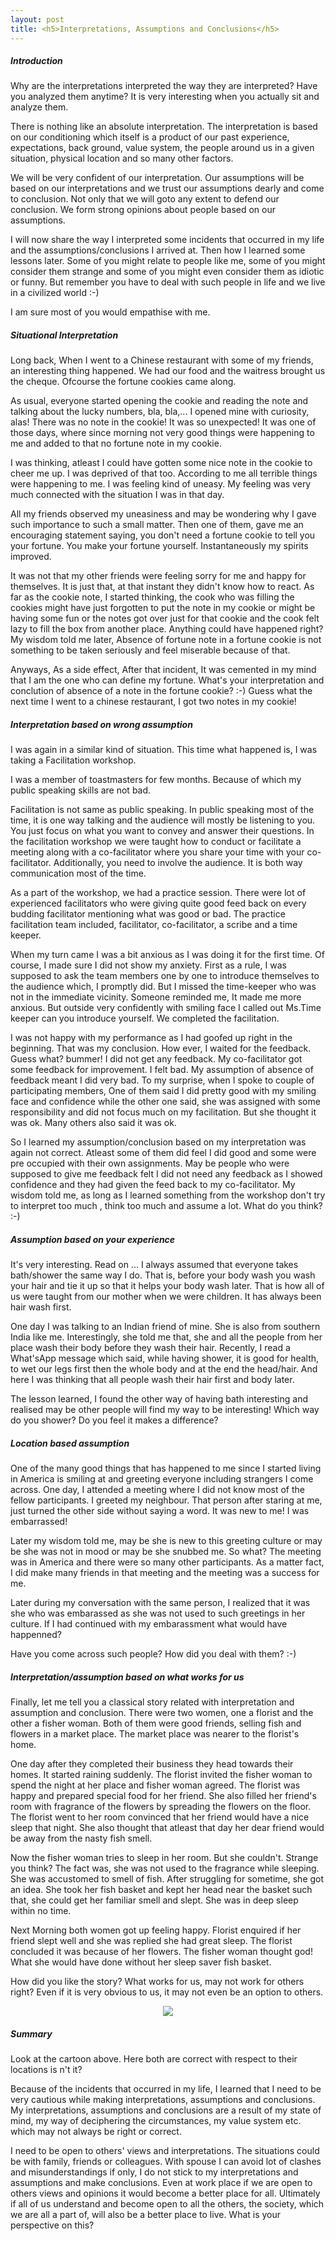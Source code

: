 ```yaml
---
layout: post
title: <h5>Interpretations, Assumptions and Conclusions</h5>
---
```


<h5>Introduction</h5>
<p>
Why are the interpretations interpreted the way they are interpreted? Have you analyzed them anytime? It is very interesting when you actually sit and analyze them. 
<p>
There is nothing like an absolute interpretation. The interpretation is based on our conditioning  which itself is a product of our past experience, expectations, back ground, value system, the people around us in a given situation, physical location  and so many other factors.
</p>
<p>
We will be very confident of our interpretation. Our assumptions will be based on our interpretations and we trust our assumptions dearly and come to conclusion. Not only that we will goto any extent to defend our conclusion. We form strong opinions about people based on our assumptions.
</p>
<p>
I will now  share  the way I interpreted some incidents that occurred  in my life and the assumptions/conclusions I arrived at.  Then how I learned some lessons later. Some of you might relate to people like me, some of you might consider them strange and some of you might even consider them as idiotic or funny. But remember you have to deal with such people in life and we live in a civilized world :-)
</p>
<p>
 I am sure most of you would empathise with me.
</p>

<h5>Situational Interpretation</h5>
<p>
 Long back, When I went to a Chinese restaurant with some of my friends, an interesting thing happened. We had our food and the waitress brought us the cheque. Ofcourse the fortune cookies came along. 
 
 <p>As usual, everyone started opening the cookie and reading the note and talking about the lucky numbers, bla, bla,... I opened mine with curiosity, alas! There was no note in the cookie! It was  so unexpected! It was one of those days, where since morning not very good things were happening to me and added to that no fortune note in my cookie.
 </p>
 <p>
I was thinking, atleast I could have gotten some nice note in the cookie to cheer me up. I was deprived of that too. According to me all terrible things were happening to me. I was feeling kind of uneasy. My feeling was very much connected with the situation I was in that day.
</p>
<p>
All my friends observed my uneasiness and may be wondering why I gave  such importance to such a small matter. 
Then one of them, gave me an encouraging statement saying, you don't need a fortune cookie to tell you your fortune. You make your fortune yourself. Instantaneously my spirits improved. 
</p>
<p>
It  was not that  my other friends were feeling sorry for me and happy for themselves. It is just that, at that instant they didn't know how to react. As far as the cookie note, I started thinking, the cook who was filling the cookies might have just forgotten to put the note in my cookie or might be having some fun or the notes got over just for that cookie and the cook felt lazy to fill the box from another place. Anything could have happened right? My wisdom told me later, Absence of fortune note in a fortune cookie is not something to be taken seriously and feel miserable because of that.
</p>

<p>
Anyways, As a side effect, After that incident, It was cemented in my mind that I am the one who can define my fortune. What's your interpretation  and conclution of absence of a note in the fortune cookie? :-) Guess what the next time I went to a chinese restaurant, I got two notes in my cookie!
</p>

<h5>Interpretation based on wrong assumption</h5>
<p>
I was again in a similar kind of situation. This time what happened is, I was taking a Facilitation workshop.
</p>
<p>
I was a member of toastmasters for few months. Because of which my public speaking skills are not bad. 
</p>

<p>
Facilitation is not same as public speaking. In public speaking most of the time, it is one way talking and the audience will mostly be listening to you. You just focus on what you want to convey and answer their questions. In the facilitation workshop we were taught how to conduct or facilitate a meeting along with a co-facilitator where  you share your time with your co-facilitator. Additionally, you need to involve the audience. It is both way communication most of the time. 
</p>

<p>
As a part of the workshop, we had a practice session. There were lot of experienced facilitators who were giving quite good feed back on every budding facilitator mentioning what was good or bad. The practice facilitation team included, facilitator, co-facilitator, a scribe and a time keeper. 
</p>

<p>
When my turn came  I was a bit anxious as I was doing it for the first time. Of course,  I made sure I did not show my anxiety. First as a rule, I was supposed to ask the team members one by one to introduce themselves to the audience  which, I promptly did. But  I missed the time-keeper who was not in the immediate vicinity. Someone reminded me, It made me more anxious. But outside very confidently with smiling face I called out Ms.Time keeper can you introduce yourself. We completed the facilitation.
</p> 

<p>I was not happy with my performance as I had goofed up right in the beginning. That was my conclusion. How ever, I waited  for the feedback. Guess what? bummer! I did not get any feedback. My co-facilitator got some feedback for improvement. I felt bad. My assumption of absence of feedback meant I did very bad. To my surprise, when I spoke to couple of participating members, One of them said I did pretty good with my smiling face and confidence while  the other one said, she was assigned with some responsibility and did not focus much on my facilitation. But she thought it was ok. Many others also said it was ok.
</p>

So I learned my assumption/conclusion based on my interpretation was again  not correct. Atleast some of them did feel I did good and some  were pre occupied with their own assignments. May be people who were supposed to give me feedback felt I did not need any feedback as I showed confidence  and they had given the feed back to my  co-facilitator.  My wisdom told me, as long as I learned something from the workshop don't try to interpret too much , think too much and assume a lot. What do you think? :-)
</p>

<h5>Assumption based on your experience</h5>
<p>
It's very interesting. Read on ... I always assumed  that everyone takes bath/shower the same way I do. That is, before your body wash you wash your hair and tie it up so that it helps your body wash later. That is how  all of us were taught from our mother when we were children. It has always  been hair wash first.  
</p>
<p>One day I was talking to an Indian friend of mine. She is also from southern India like me. Interestingly, she told me that, she and all the people from her place wash their body before they wash their hair. Recently, I read a What'sApp message which said, while having shower, it is good for health, to wet our legs first then the whole body and at the end the head/hair. And here I was thinking that all people wash their hair first and body later. 
</p>

<p>
The lesson learned, I found the other way of having bath interesting and realised  may be other people will find my way to be interesting! Which way do you shower? Do you feel it makes a difference?
</p>

<h5>Location based assumption</h5>
<p>
One of the many good things  that has happened to me since I started living in America is smiling at and greeting everyone including strangers I come across. One day, I attended a meeting where I did not know most  of the fellow participants. I greeted my neighbour. That person after staring at me, just turned the other side without saying a word. It was new to me! I was embarrassed!
</p>
<p>
Later my wisdom told me, may be she is new to this greeting culture or may be she was not in mood or may be she snubbed me. So what? The meeting was in America and there were so many other participants. As a matter fact, I did make many friends in that meeting and the meeting was a success for me.
</p>
<p>
Later during my conversation with the same person, I realized that it was she who was embarassed as she was not used to such greetings in her culture. If I had continued with  my embarassment  what would have happenned?
</p>
<p>
Have you come across such people? How did you deal with them? :-)
</p>

<h5>Interpretation/assumption based on what works for us</h5>
<p>
Finally, let me tell you a classical story related with interpretation and assumption and conclusion.
There were two women, one a florist and the other a fisher woman. Both of them were good friends, selling fish and flowers in a market place. The market place was nearer to the florist's home. 
</p><p>
One day after they completed their business they head towards their homes. It started raining suddenly. The florist invited the fisher woman  to spend the night at her place and fisher woman  agreed. The florist was happy and prepared special food for her friend. She  also filled her friend's room with fragrance of the flowers by spreading the flowers on the floor. The florist went to her room convinced that her friend would have a nice sleep that night. She also thought that atleast that day her dear friend would  be away from the nasty fish smell.
</p>
<p>
Now the fisher woman tries to sleep in her room. But she couldn't. Strange you think? The fact was, she was not used to the fragrance while sleeping. She was accustomed to  smell of fish. After struggling for sometime, she got an idea. She took her fish basket and kept her head near the basket such that, she could get her familiar smell and slept. She was in deep sleep within no time.
</p>
<p>
Next Morning  both women got up feeling happy. Florist enquired if her friend  slept well and she was replied she had great sleep. The florist concluded it was because of her flowers. The fisher woman thought god! What she would have done without her sleep saver fish basket.
</p><p>
How did you like the story? What works for us, may not work for others right? Even if it is very obvious to us, it may not even be an option to others. 
</p>


<div class="boxed" style="width:100%;text-align: center;">
  <a href="">
    <img src="/img/IMG-20170405-WA0003.jpg"/>
  </a>
</div>

<h5>Summary</h5>
<p>
Look at the cartoon above. Here both are correct with respect to their locations is n't it?

<p>
Because of the incidents that occurred in my life, I learned  that I need to be very cautious while  making interpretations, assumptions and conclusions. My interpretations, assumptions and conclusions are a result of my state of mind, my way of deciphering the circumstances, my value system etc. which may not always be right or correct. 
</p>

<p>
I need to be open to others' views and interpretations. The situations could be with family, friends or colleagues. With spouse I can avoid lot of clashes and misunderstandings  if only, I do not stick to my interpretations and assumptions and make conclusions. Even at work place if we are open to others views and opinions it would become a better place for all. Ultimately if all of us understand and become open to all the others, the society, which we are all a part of, will also be a better place to live. What is your perspective on this?
</p>

